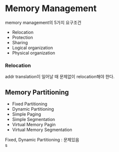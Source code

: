 # Memory Management

memory management의 5가지 요구조건
- Relocation
- Protection
- Sharing
- Logical organization
- Physical organization

### Relocation
addr translation이 일어날 때 문제없이 relocation해야 한다.

## Memory Partitioning
- Fixed Partitioning
- Dynamic Partitioning
- Simple Paging
- Simple Segmentation
- Virtual Memory Pagin
- Virtual Memory Segmentation
  

Fixed, Dynamic Partitioning : 문제있음<br/>
s

